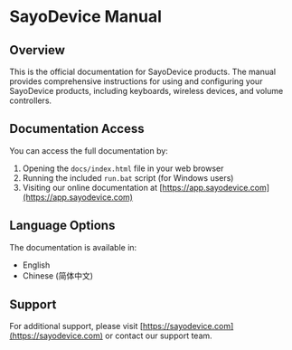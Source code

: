 # SayoDevice Manual

## Overview
This is the official documentation for SayoDevice products. The manual provides comprehensive instructions for using and configuring your SayoDevice products, including keyboards, wireless devices, and volume controllers.

## Documentation Access
You can access the full documentation by:
1. Opening the `docs/index.html` file in your web browser
2. Running the included `run.bat` script (for Windows users)
3. Visiting our online documentation at [https://app.sayodevice.com](https://app.sayodevice.com)

## Language Options
The documentation is available in:
- English
- Chinese (简体中文)

## Support
For additional support, please visit [https://sayodevice.com](https://sayodevice.com) or contact our support team.
